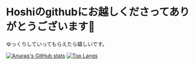 # Hoshiのgithubにお越しくださってありがとうございます👋
ゆっくりしていってもらえたら嬉しいです。

<!-- - GitLab(仕事用):https://gitlab.com/u-Hoshi -->
<!-- - 学習日記:https://www.notion.so/e3c4c7839f7d46d9aeb28ae7d19e26b4 -->


[![Anurag's GitHub stats](https://github-readme-stats.vercel.app/api?username=u-Hoshi)](https://github.com/anuraghazra/github-readme-stats)
[![Top Langs](https://github-readme-stats.vercel.app/api/top-langs/?username=u-Hoshi&layout=compact)](https://github.com/anuraghazra/github-readme-stats)



<!--
**u-Hoshi/u-Hoshi** is a ✨ _special_ ✨ repository because its `README.md` (this file) appears on your GitHub profile.

Here are some ideas to get you started:

- 🔭 I’m currently working on ...
- 🌱 I’m currently learning ...
- 👯 I’m looking to collaborate on ...
- 🤔 I’m looking for help with ...
- 💬 Ask me about ...
- 📫 How to reach me: ...
- 😄 Pronouns: ...
- ⚡ Fun fact: ...
-->
